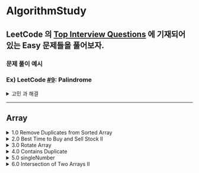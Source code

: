 # AlgorithmStudy

## LeetCode 의 [Top Interview Questions](https://leetcode.com/explore/interview/card/top-interview-questions-easy/) 에 기재되어 있는 Easy 문제들을 풀어보자. 

### 문제 풀이 예시 
### Ex) LeetCode [#9](https://leetcode.com/problems/palindrome-number/): Palindrome
<details>
<summary> 고민 과 해결</summary>
- 어떻게 x 의 integer 값을 뒤집을까?
 
    1.0: x 값을 10 으로 나눈 나머지 값, 첫째 (1의) 자리 값을 저장한다. 
    
    2.0: 10 으로 x 값을 나눈다 
    
    3.0: x 가 0 이 될때까지 1,2 번 프로세스를 반복한다. 
    
- x 가 음수일때는 어떻게 처리할까?
    - 음수일경우 어느조합이 오든 Palindrome(회문) 조건이 성립하지 않음으로 false 를 반환하게 처리.

- String 으로 변환을 하지 않고 어떻게 [Int] 에 있는 값들을 하나의 integer 값으로 만들수 있을까?
    - map 을 사용해서 해결
        
        ex) digit = [1,2,1] 
        
         digit.reduce(0,{$0*10 + $1}) 
        
        → 0 * 10 + 1 = 1 
        
        → 1 * 10 + 2 = 12 
        
        → 12*10 + 1 = 121
        
</details>

---- 
## Array
<details>
<summary>1.0 Remove Duplicates from Sorted Array</summary>

 [문제링크](https://leetcode.com/explore/interview/card/top-interview-questions-easy/92/array/727/)

 ### 고민 과 해결

- 이문제는 2가지의 유형으로 접근했다.

- 1.0 중복된 요소를 삭제하고 그 배열의 크기를 리턴해준다. (문제가 원하는 방법이 아님)
> Set 을 사용해서 배열의 중복된 요소를 없앤뒤 다시 increment 순서로 sort 해준다. 
```swift 
func removeDeplicates(_ nums: inout [Int]) -> Int { 
  nums = Array(Set(nums).sort({$0 < $1}))
  return nums.count
}
```

- 2.0 하지만 문제 지문에서 다음과 같이 명시했듯이 `"Since it is impossible to change the length of the array in some languages"`, 어떤 언어에선 배열의 크기를 바꿀수없다. 따라서 "In-place" 방식을 사용하여 문제를 해결하라고 한다. 

`고민`: 어떻게 중복된요소를 배열의 크기를 유지하면서 걸러낼수있을까?

### 시도1
> 접근 방식: 배열을 순회하면서 다음 요소값과 값이 같다면 다음요소의 값을요소값의 range 외 값으로 설정해주고 마지막에 filter 해준다. 

> 결과: 연속해서 2개 이상의 요소가 같은 값이면 중복된값을 바꾸어 줄수 없음 -> ex) [1,1,1] -> [1,101,1] 

### 시도2

> 접근방식 
> - `pointer` 라는 변수로 순서대로 정렬되어있는 요소들의 마지막 인덱스를 가르킨다. -> 초기값을 1로 설정해두어 0번째 요소와 비교가능하게 설정.
> - 배열을 순회하면서 중복으로 나열되어 있는 값과 다른값이 나올경우 배열의 `pointer` 인덱스에 바뀐 값을 대입해준다. 
> - 결과적으로 중복된 요소일때는 pass, 다른요소일때는 pointer 를 사용해 배열의 앞부분부터 순서대로 채워준다. 

```swift 
func removeDeplicates(_ nums: inout [Int]) -> Int { 
   var pointer = 1 
   for i in 1..<nums.count { 
    if nums[i] != nums[i-1] { 
     nums[pointer] = nums[i]
     pointer += 1
    }
   }
  return pointer
}
```

<img width="507" alt="image" src="https://user-images.githubusercontent.com/36659877/187836546-a099bf1a-06bf-43e0-81f2-704524dd5cf7.png">
</details>

 

<details>
<summary> 2.0 Best Time to Buy and Sell Stock II </summary>

`고민`: Brute Force 방법 말고 어떻게 문제에 접근할수 있을까? 

`근거`: Stock 을 산 날부터 팔아서 profit 을 낼수 있는 모든 경우의 수를 계산 해야하기 때문에 time complexity 가 On^n 이 된다. 

### 시도 
> `접근방식1`: 배열을 순회하면서 각 날짜마다 최대의 profit 을 더해준다. 

> `결과`: 한 날짜의 최대 profit 을 주는 selling 날짜만 구하면 다른 날짜에 팔아서 생기는 profit 의 조합을 구할수 없게 된다. 밑에 그림을 보면 `valley(i)` 와 `peak(j)` 값만 계산해준것과 같다.  

> `접근방식2`: Net Profit 구하기. 주어진 배열의 stock price 값들을 가지고 나올수 있는 profit 의 합을 구하는 방식이다. 

<img width="685" alt="image" src="https://user-images.githubusercontent.com/36659877/188079868-3036dfc6-5ade-49a0-835f-3e9da37bbf43.png">

> `결과`: 성공.

```swift
class Solution {
    func maxProfit(_ prices: [Int]) -> Int {
       var profit = 0 
       for i in 1..<prices.count { 
         if price[i] > price[i-1] { 
           profit += price[i] - price[i-1]
         }
       } 
       return profit
    }
}
```

Time Complexity =  `O(n)`

Space Complexity = `O(1)`
</details>

<details>
<summary>3.0 Rotate Array </summary>

[문제링크](https://leetcode.com/explore/interview/card/top-interview-questions-easy/92/array/646/)

`고민`: 오른쪽으로 요소를 옮길때 어떻게 다음 값을 저장해서 그 다음 인덱스에 대입해줄수 있을까? 

### 시도1
> 접근 방식: Extra Memory 를 사용해서 해결하는 방법
- 1.0 k 값의 range 는 0 <= k <= 10^5 이기 때문에 전체 배열의 크기와 나누어 떨어진 값을 구한다. (이 나머지 값은 오른쪽으로 shift 되어지는 횟수이다)

- 2.0 기존배열에 N 만큼 shift 되면 어떤 패턴을 갖는지 확인해본다. 
ex) Given : [1,2,3,4,5,6,7] , shift right by 3
-> [5,6,7,1,2,3,4], 예제배열의 패턴을 살펴보았을때 배열을 [5,6,7] 과 [1,2,3,4] 로 나눌수 있다. 

- 4.0 Nums 와 같은 크기를 가진 임시배열 `temp` 를 만들고 [5,6,7], [1,2,3,4] 를 차례대로 넣어줄수 있는 알고리즘을 생각해본다.
-> 오른쪽으로 3번 shift 하라는 k 값을 사용해 기존 nums 배열에서 [5,6,7] 을 빼내어 temps 에 넣어준다. 

- 5.0 나머지 [1,2,3,4] 의 값을 temp 에 넣어준뒤 nums 배열을 업데이트 시켜준다. 

> 결과: 

```swift

func rotateArray(_ nums: inout [Int], _ k: Int) { 
 //Shift 될 값을 계산 
 var offSet = k % nums.count 
 
 //nums 의 크기만큼 temp 배열생성 
 var temp = Array(repeating: 0, count: nums.count)
 
 //Temp 배열의 인덱스를 tracking 해줄 값
 var index = 0
 
 //nums 끝을 기준으로 offSet 값만큼 temp 에 넣어준다. 
 for i in (nums.count - offset)..<nums.count {
  temp[index] = nums[i] 
  index += 1
 }
 
 //nums 의 시작을 기준으로 offSet 값만큼 temp 에 넣어준다. 
 for j in 0..<(nums.count-offSet) { 
  temp[index] = nums[j]
  index += 1
 }
 
 //nums 업데이트
 for k in 0..<nums.count { 
  nums[k] = temp[k]
 }
 
}


//번외 LeftShift 일 경우
//Given [1,2,3,4,5,6,7], leftShift by 2 -> [3,4,5,6,7,1,2] 
//배열을 [3,4,5,6,7] 과 [1,2] 로 나눌수 있다. 
//temp 를 사용하여 [3,4,5,6,7], [1,2] 를 순서대로 대입할수 있게 로직을 구현한다. 

func leftRotateArray(_ nums: inout [Int], _ k: Int) {
 var offSet = k % nums.count 
 var temp = Array(reapting:0, count: nums.count) 
 var index = 0 
 
 for i in offSet..<nums.count { 
  temp[index] = nums[i]
  index += 1
 }
 
 for j in 0..<offSet { 
   temp[index] = nums[j]
   index += 1
 }
 
 for k in 0..<nums.count { 
  nums[k] = temp[k]
 }
 
}

```
> Left Shift 와 Right Shift 은 기준점은 시작점으로 할건지, 마지막 요소 로 할건지로 구분할수 있다. 

Time Complexity = O(n) 

Space Complexity = O(n)

### 시도2

> 접근 방식: Element 를 하나씩 Shift 하는 방법
 
- k 값의 range 는 0 <= k <= 10^5 이기 때문에 전체 배열의 크기와 나누어 떨어진 값을 구한다. (이 나머지 값은 오른쪽으로 shift 되어지는 횟수이다)
- Left Shift 인경우 현재 배열의 첫번째 요소를 저장해놓았다가 요소를 하나씩 왼쪽으로 옮긴후에 마지막 요소에 저장한 첫번째 값을 넣어주면된다. 이것을 k 번 반복하면되는데
 문제는 Right Shift 라는것이다. 
- `i + 1` 요소를 `i` 번째 인덱스에 넣는건 가능하지만 그 반대는 불가능하다. (i + 1 에 i 번째 요소가 중복해서 할당됨)  
- 따라서 nums 을 `reversed()` 시켜서 문제를 풀었다. 

> 결과: 
```swift 
func rotate(_ nums: inout [Int], _ k: Int) {
   var offSet = k % nums.count
 
   //Nums 배열을 뒤집어 준다. 
   nums = nums.reversed()
 
   while offSet > 0 { 
      let temp = nums.first! 
      for i in 0..<nums.count {
        nums[i] = nums[i+1]
        nums[nums.count-1] = temp
        offSet -= 1
      }
   {
                              
   //Nums 배열의 순서 원상복구
   nums = nums.reversed() 
} 
 
```
time Complexity = On*k
                              
space Complexity = O(1)

### 시도3

> 접근 방식: Juggling Alogrithm 을 사용. 

- 시도2 은 outer loop (k 번 실행되는 loop) 과 inner loop (각 요소마다 shift 하기위해 실해되는 loop) 때문에 `On*k` 의 시간복잡도를 가지게 됐다. 
- Juggling Alogrithm 은 배열의 길이 n, shift 되는 횟수 k 의 GCD (최대공약수) 를 구하여 outer loop 을 만든다. 
- Inner loop 에는 k 의 값만큼 떨어진 인덱스에 할당된 알맞은 배열의 요소을 할당시킨다. 
 
 
> 결과 
 
```swift 
 
func gcd(_ a: Int, _ b: Int) -> Int {
  if b == 0 {return a} 
  else{
   return gcd(b,a%b)
  }
}
 
func rotateArray(_ nums: inout [Int], _ k: Int) { 
 let offSet = k % nums.count
 
 for i in 0..<gcd(nums.count, offSet) { 
   let temp = nums[i]
   //j = index of array that is to be replaced
   var j = i 
   while true { 
     //d = pointing the next element to be shifted
     //nums.count - offSet is used for right shift, 
     //(j-offSet) % offSet can be used for left shift
     let d = (j+(nums.count-offSet)) % nums.count
     if d == j {break}
     nums[j] = nums[d]
     j = d
   }
   nums[j] = temp
 }
} 
```
 
ex1) k 값이 배열길이의 약수 일경우 


nums = [1,2,3,4,5,6], k = 2              
gcd = 2 (number of outer loop iteration)

@1st pass
`temp = 1`
 
|j|d|nums|
|---|---|------|
|0|4|[5,2,3,4,5,6]|
|4|2|[5,2,3,4,3,6]|
|2|0|[5,2,1,4,3,6]|
 

@2nd pass
`temp = 2`
 
|j|d|nums|
|---|---|------|
|1|5|[5,6,1,4,3,6]|
|5|3|[5,6,1,4,3,4]|
|3|1|[5,6,1,2,3,4]|
 
Time Complexity = O(N) 
                              
Space Complexity = O(1) 
                              
</details>

 <details>
  
 <summary> 4.0 Contains Duplicate </summary>
  
  
 `고민` = 시간 복잡도와 공간복잡도를 효율적으로 사용해서 문제를 풀어 봐야겠다. 
  
  ### 시도 
  
  > 접근 방식
  
  - 2중 for loop = 시간복잡도 On^2 (너무 김)
  
  - 디셔너리 = 시간복잡도 O(N), 이지만 Memory 를 많이 잡아먹음 
  
  - Set =  시간복잡도 O(N),  디셔너리 보다 적게 memory 사용. 
  
  > 결과 
  ```swift
  var set = Set<Int>()
  for num in nums {
    if set.contains(num) {return true}
    set.insert(num)
  }
  return false
  ```
  
 </details>
  
  
  <details>
   <summary> 5.0 singleNumber </summary> 
   
   > 접근방식 

   1.0 Using Dictionary 
   ```swift 
   func singleNumber(_ nums:[Int]) -> Int {
    var counter: [Int: Int] = [:]
     for num in nums {
       if let count = counter[num] {
         counter.updateValue(count + 1, forKey: num)
       }else {
         counter.updateValue(1, forKey: num)
       }
     }
     if let res = counter.first(where: {$0.value == 1}) {
       return res.key
     }
   return 0
   }
   ```
 
 2.0 Using Set 
   
 ```swift
 func singleNumber(_ nums:[Int]) -> Int {
   var set = Set<Int>()
    for num in nums {
      if set.contains(num) {
        set.remove(num)
      }else {
        set.insert(num)
      }
    }
   return set.first!
  }
 ```  
  </details>
  
<details> 
<summary> 6.0 Intersection of Two Arrays II </summary> 

### 시도1

> 접근방식 : Brute Force 

- 두배열의 요소를 순서대로 하나씩 비교하여 같은 값을 `res` 배열에 더해주는 방식으로 문제를 해결 했다. 

> 결과 

```swift 
func intersect(_ nums1: [Int], _ nums2: [Int]) -> [Int] {
  var res: [Int] = [] 
  var outter = nums1.count >= nums2.count ? nums2: nums1
  var inner = nums1.count >= nums2.count ? nums1: nums2
  var m = outter.count
  while m > 0 {
    let lastElement = outter.last!
    if let matchedIndex = inner.firstIndex(where: {$0 == lastElement}) {
      res.append(lastElement)
      inner.remove(at: matchedIndex)
    }
    outter.removeLast()
    m -= 1
  } 
  return res
} 
```

Time Complexity = O(N*M)

Space Complexity = O(1) (idealy) 
 
 
 ### 시도2

> 접근방식 : Binary Search  

- 시도 1 에서 같은 요소를 찾는 방법으로 `firstIndex` 메소드를 사용했는데, binary search 를 사용해서 `O(nlogn + mlogn)` Time Complexity 를 개선 해보자.

> 결과 

```swift 

func binarySearch(_ arr: [Int], _ value: Int, _ low: Int, _ high: Int) -> Int {
  
  if low > high {return -1}
  
  let mid = (low + high) / 2
  if arr[mid] == value {
    return mid
  }
  else if arr[mid] > value {
    return binarySearch(arr, value, low, mid - 1)
  }
  else if arr[mid] < value {
    return binarySearch(arr, value, mid + 1, high)
  }
  return -1
}


func intersect(_ nums1: [Int], _ nums2: [Int]) -> [Int] {
  var res: [Int] = [] 
  var outter = nums1.count >= nums2.count ? nums2: nums1
  var inner = nums1.count >= nums2.count ? nums1: nums2
  var m = outter.count
  while m > 0 {
    let lastElement = outter.last!
    inner = inner.sorted(by: <)
    let matchedIndex = binarySearch(inner, lastElement, 0, inner.count - 1)
    if matchedIndex >= 0 {
      res.append(lastElement)
      inner.remove(at: matchedIndex)
    }
    outter.removeLast()
    m -= 1
  }
  return res
} 
```

Time Complexity = `O(nlogn + mlogn)`

Space Complexity = O(1)
</details> 
